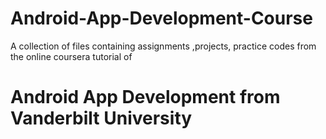 # Android-App-Development-Course
A collection of files containing assignments ,projects, practice codes from the online coursera tutorial of 
# Android App Development from Vanderbilt University
